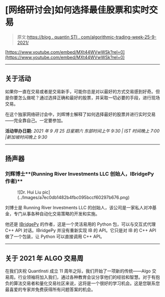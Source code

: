 # [网络研讨会]如何选择最佳股票和实时交易

> 原文:[https://blog . quantin STI . com/algorithmic-trading-week-25-9-2021/](https://blog.quantinsti.com/algorithmic-trading-week-25-september-2021/)

[https://www.youtube.com/embed/MXt44WVwWSk?rel=0](https://www.youtube.com/embed/MXt44WVwWSk?rel=0)

* * *

## 关于活动

如果你一直在交易或者是交易新手，可能你总是对以最好的方式交易感到好奇。但是你要怎么做呢？通过选择正确和最好的股票，并采取一切必要的手段，进行现场交易。

在这个独家网络研讨会中，刘辉博士解释了如何选择最好的股票并进行实时交易——完全靠自己。一定要参加。

**活动举办日期:**
*2021 年 9 月 25 日星期六
东部时间上午 9:30 | IST 时间晚上 7:00 |新加坡时间晚上 9:30*

* * *

## 扬声器

### 刘辉博士**(Running River Investments LLC 创始人，IBridgePy 作者)**

<figure class="kg-card kg-image-card">![Dr. Hui Liu pic](../Images/a7ec0db1482b4fbc095bccf60297b676.png)</figure>

刘博士是 Running River Investments LLC 的创始人，该公司是一家私人对冲基金，专门从事各种自动化交易策略的开发和实施。

他还是 [IBridgePy](https://quantra.quantinsti.com/course/Automated-Trading-IBridgePY-Interactive-Brokers-Platform) 的作者，这是一个灵活易用的 Python 包，可以与交互式代理 C++ API 对话。IBridgePy 并没有重新实现 IB 的 API。它只是对 IB 的 C++ API 做了一个包装，让 Python 可以直接调用 C++ API。

* * *

## 关于 2021 年 ALGO 交易周

在我们庆祝 QuantInsti 成立 11 周年之际，我们开始了一项新的传统——Algo 交易周。行业领袖将加入我们，通过各种教育会议分享他们的经验和智慧。对于有抱负的算法交易者和量化交易社区来说，这将是一个很好的学习机会。这是您联系您最喜爱的专家并免费获得所有问题答案的机会。